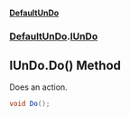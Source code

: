#### [DefaultUnDo](../../index.md 'index')
### [DefaultUnDo](../../index.md#DefaultUnDo 'DefaultUnDo').[IUnDo](index.md 'DefaultUnDo\.IUnDo')

## IUnDo\.Do\(\) Method

Does an action\.

```csharp
void Do();
```